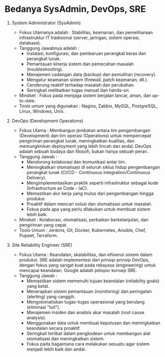 # Bedanya SysAdmin, DevOps, SRE

1. System Administrator (SysAdmin)
   - Fokus Utamanya adalah     : Stabilitas, keamanan, dan pemeliharaan infrastruktur IT tradisional (server, jaringan, sistem operasi,
     database).
   - Tanggung Jawabnya adalah  :
      - Instalasi, konfigurasi, dan pembaruan perangkat keras dan perangkat lunak.
      - Pemantauan kinerja sistem dan pemecahan masalah (troubleshooting).
      - Manajemen cadangan data (backup) dan pemulihan (recovery).
      - Mengatur keamanan sistem (firewall, patch keamanan, dll.).
      - Cenderung reaktif terhadap masalah dan perubahan.
      - Seringkali melibatkan tugas manual dan hands-on.
   - Mindset                   : Fokus pada menjaga sistem berjalan lancar, aman, dan up-to-date.
   - Tools umum yang digunakan : Nagios, Zabbix, MySQL, PostgreSQL, Linux, Windows, Unix.

2. DevOps (Development Operations)
   - Fokus Utama    : Membangun jembatan antara tim pengembangan (Development) dan tim operasi (Operations) untuk mempercepat pengiriman
     perangkat lunak, meningkatkan kualitas, dan memungkinkan deployment yang lebih lincah dan andal. DevOps adalah sebuah budaya dan
     filosofi, bukan hanya sebuah peran.
   - Tanggung Jawab :
     - Mendorong kolaborasi dan komunikasi antar tim.
     - Meningkatkan otomatisasi di seluruh siklus hidup pengembangan perangkat lunak (CI/CD - Continuous Integration/Continuous
       Delivery).
     - Mengimplementasikan praktik seperti infrastruktur sebagai kode (Infrastructure as Code - IaC).
     - Memastikan alur kerja yang mulus dari pengembangan hingga produksi.
     - Proaktif dalam mencari solusi dan otomatisasi untuk masalah.
     - Fokus pada apa yang perlu dilakukan untuk membuat sistem lebih baik.
   - Mindset        : Kolaborasi, otomatisasi, perbaikan berkelanjutan, dan pengiriman yang cepat.
   - Tools Umum     : Jenkins, Git, Docker, Kubernetes, Ansible, Chef, Puppet, Terraform.
  
3. Site Reliability Engineer (SRE)
   - Fokus Utama    : Keandalan, skalabilitas, dan efisiensi sistem dalam produksi. SRE adalah implementasi dari prinsip-prinsip DevOps,
     dengan fokus yang sangat kuat pada rekayasa (engineering) untuk mencapai keandalan. Google adalah pelopor konsep SRE.
   - Tanggung Jawab :
     - Memastikan sistem memenuhi tujuan keandalan (reliability goals) yang ketat.
     - Menerapkan sistem pemantauan (monitoring) dan peringatan (alerting) yang canggih.
     - Mengotomatiskan tugas-tugas operasional yang berulang (eliminasi "toil").
     - Manajemen insiden dan analisis akar masalah (root cause analysis).
     - Menggunakan data untuk membuat keputusan dan meningkatkan keandalan secara proaktif.
     - Seringkali terlibat dalam pengkodean untuk membangun alat otomatisasi dan meningkatkan sistem.
     - Fokus pada bagaimana cara melakukan sesuatu agar sistem menjadi lebih baik dan andal.

      
